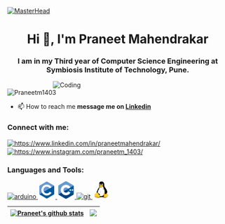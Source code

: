 [![MasterHead](https://user-images.githubusercontent.com/10498744/210012254-234538ff-d198-48aa-8964-37e6fd45d227.gif)](https://rishav.io)
<h1 align="center">Hi 👋, I'm Praneet Mahendrakar</h1>
<h3 align="center">I am in my Third year of Computer Science Engineering at Symbiosis Institute of Technology, Pune. </h3>
<img align="right" alt="Coding" width="400" src="https://i.pinimg.com/originals/68/f3/ff/68f3ff8ddc1699f6234abee4e1d58dd9.gif">

<p align="left"> <img src="https://komarev.com/ghpvc/?username=Praneetm1403&label=Profile%20views&color=0e75b6&style=flat" alt="Praneetm1403" /> </p>

- 📫 How to reach me **message me on [Linkedin](https://www.linkedin.com/in/praneetmahendrakar/)**

<h3 align="left">Connect with me:</h3>
<p align="left">
<a href="https://linkedin.com/in/https://www.linkedin.com/in/praneetmahendrakar/" target="blank"><img align="center" src="https://raw.githubusercontent.com/rahuldkjain/github-profile-readme-generator/master/src/images/icons/Social/linked-in-alt.svg" alt="https://www.linkedin.com/in/praneetmahendrakar/" height="30" width="40" /></a>
<a href="https://instagram.com/https://www.instagram.com/praneetm_1403/" target="blank"><img align="center" src="https://raw.githubusercontent.com/rahuldkjain/github-profile-readme-generator/master/src/images/icons/Social/instagram.svg" alt="https://www.instagram.com/praneetm_1403/" height="30" width="40" /></a>
</p>

<h3 align="left">Languages and Tools:</h3>
<p align="left"> <a href="https://www.arduino.cc/" target="_blank" rel="noreferrer"> <img src="https://cdn.worldvectorlogo.com/logos/arduino-1.svg" alt="arduino" width="40" height="40"/> </a> <a href="https://www.cprogramming.com/" target="_blank" rel="noreferrer"> <img src="https://raw.githubusercontent.com/devicons/devicon/master/icons/c/c-original.svg" alt="c" width="40" height="40"/> </a> <a href="https://www.w3schools.com/cpp/" target="_blank" rel="noreferrer"> <img src="https://raw.githubusercontent.com/devicons/devicon/master/icons/cplusplus/cplusplus-original.svg" alt="cplusplus" width="40" height="40"/> </a> <a href="https://git-scm.com/" target="_blank" rel="noreferrer"> <img src="https://www.vectorlogo.zone/logos/git-scm/git-scm-icon.svg" alt="git" width="40" height="40"/> </a> <a href="https://www.linux.org/" target="_blank" rel="noreferrer"> <img src="https://raw.githubusercontent.com/devicons/devicon/master/icons/linux/linux-original.svg" alt="linux" width="40" height="40"/> </a> <a href="https://www.mathworks.com/" ></a>

                               
| <a href="https://github.com/anuraghazra/github-readme-stats"><img align="center" src="https://github-readme-stats.vercel.app/api?username=Praneetm1403&show_icons=true&include_all_commits=true&theme=buefy&hide_border=true" alt="Praneet's github stats" /></a> | <a href="https://github.com/Praneetm1403/github-readme-stats"><img align="center" src="https://github-readme-stats.vercel.app/api/top-langs/?username=Praneetm1403&layout=compact&theme=buefy&hide_border=true" /></a> |
| ------------- | ------------- |
